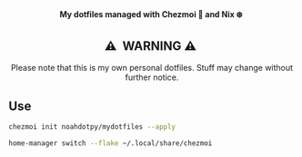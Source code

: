 <div align="center">

#### My dotfiles managed with Chezmoi :house_with_garden: and Nix :snowflake:&nbsp;


## :warning:&nbsp; WARNING :warning:&nbsp;

Please note that this is my own personal dotfiles.
Stuff may change without further notice.
</div>

## Use
```bash
chezmoi init noahdotpy/mydotfiles --apply
```
```bash
home-manager switch --flake ~/.local/share/chezmoi
```
